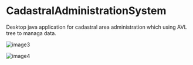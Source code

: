 # CadastralAdministrationSystem
Desktop java application for cadastral area administration which using AVL tree to managa data.

![image3](https://user-images.githubusercontent.com/34696198/54997440-fcd0ab80-4fcb-11e9-9c23-72b57ca77cf9.png)

![image4](https://user-images.githubusercontent.com/34696198/54997468-0f4ae500-4fcc-11e9-801b-79d6685c952c.png)

